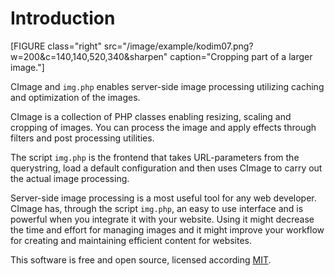 Introduction
===================================

[FIGURE class="right" src="/image/example/kodim07.png?w=200&c=140,140,520,340&sharpen" caption="Cropping part of a larger image."]

CImage and `img.php` enables server-side image processing utilizing caching and optimization of the images.

CImage is a collection of PHP classes enabling resizing, scaling and cropping of images. You can process the image and apply effects through filters and post processing utilities.

The script `img.php` is the frontend that takes URL-parameters from the querystring, load a default configuration and then uses CImage to carry out the actual image processing.

Server-side image processing is a most useful tool for any web developer. CImage has, through the script `img.php`, an easy to use interface and is powerful when you integrate it with your website. Using it might decrease the time and effort for managing images and it might improve your workflow for creating and maintaining efficient content for websites.

This software is free and open source, licensed according [MIT](https://github.com/mosbth/cimage/blob/master/LICENSE.txt).
